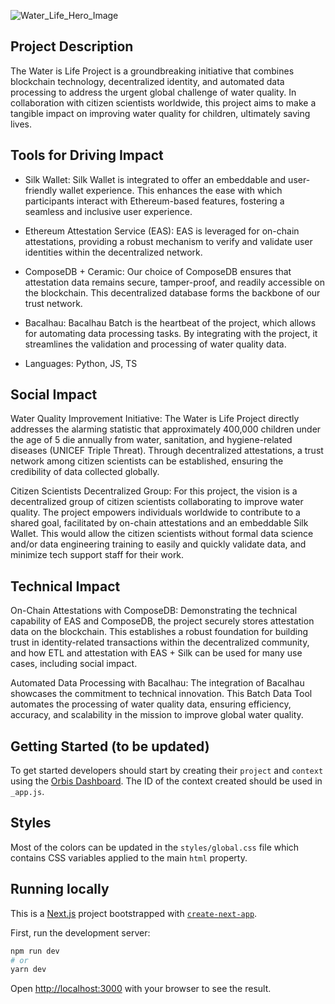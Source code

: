 ![Water_Life_Hero_Image](https://github.com/TechieTeee/Silk_Bacalhau_Ceramic_Bulk_Data_Tool/assets/100870737/872142fc-64a8-4930-9432-9efac51a592a)

## Project Description
The Water is Life Project is a groundbreaking initiative that combines blockchain technology, decentralized identity, and automated data processing to address the urgent global challenge of water quality. In collaboration with citizen scientists worldwide, this project aims to make a tangible impact on improving water quality for children, ultimately saving lives.

## Tools for Driving Impact
- Silk Wallet: Silk Wallet is integrated to offer an embeddable and user-friendly wallet experience. This enhances the ease with which participants interact with Ethereum-based features, fostering a seamless and inclusive user experience.
- Ethereum Attestation Service (EAS): EAS is leveraged for on-chain attestations, providing a robust mechanism to verify and validate user identities within the decentralized network.

- ComposeDB + Ceramic: Our choice of ComposeDB ensures that attestation data remains secure, tamper-proof, and readily accessible on the blockchain. This decentralized database forms the backbone of our trust network.

- Bacalhau: Bacalhau Batch is the heartbeat of the project, which allows for automating data processing tasks. By integrating with the project, it streamlines the validation and processing of water quality data.
- Languages: Python, JS, TS

## Social Impact
Water Quality Improvement Initiative: The Water is Life Project directly addresses the alarming statistic that approximately 400,000 children under the age of 5 die annually from water, sanitation, and hygiene-related diseases (UNICEF Triple Threat). Through decentralized attestations, a trust network among citizen scientists can be established, ensuring the credibility of data collected globally.

Citizen Scientists Decentralized Group: For this project, the vision is a decentralized group of citizen scientists collaborating to improve water quality. The project empowers individuals worldwide to contribute to a shared goal, facilitated by on-chain attestations and an embeddable Silk Wallet. This would allow the citizen scientists without formal data science and/or data engineering training to easily and quickly validate data, and minimize tech support staff for their work.

## Technical Impact
On-Chain Attestations with ComposeDB: Demonstrating the technical capability of EAS and ComposeDB, the project securely stores attestation data on the blockchain. This establishes a robust foundation for building trust in identity-related transactions within the decentralized community, and how ETL and attestation with EAS + Silk can be used for many use cases, including social impact.

Automated Data Processing with Bacalhau: The integration of Bacalhau showcases the commitment to technical innovation. This Batch Data Tool automates the processing of water quality data, ensuring efficiency, accuracy, and scalability in the mission to improve global water quality.

## Getting Started (to be updated)

To get started developers should start by creating their `project` and `context` using the [Orbis Dashboard](https://useorbis.com/dashboard). The ID of the context created should be used in `_app.js`.

## Styles

Most of the colors can be updated in the `styles/global.css` file which contains CSS variables applied to the main `html` property.

## Running locally

This is a [Next.js](https://nextjs.org/) project bootstrapped with [`create-next-app`](https://github.com/vercel/next.js/tree/canary/packages/create-next-app).

First, run the development server:

```bash
npm run dev
# or
yarn dev
```

Open [http://localhost:3000](http://localhost:3000) with your browser to see the result.
